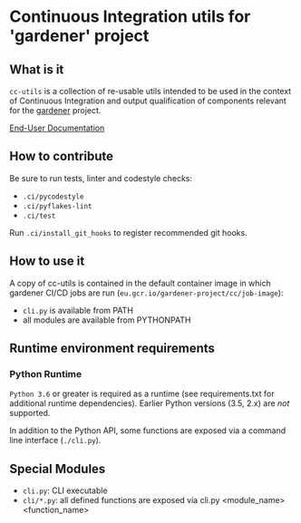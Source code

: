 # Continuous Integration utils for 'gardener' project

## What is it

`cc-utils` is a collection of re-usable utils intended to be used in the
context of Continuous Integration and output qualification of components
relevant for the [gardener](https://github.com/gardener) project.

[End-User Documentation](https://gardener.github.io/cc-utils)

## How to contribute

Be sure to run tests, linter and codestyle checks:

- `.ci/pycodestyle`
- `.ci/pyflakes-lint`
- `.ci/test`

Run `.ci/install_git_hooks` to register recommended git hooks.

## How to use it

A copy of cc-utils is contained in the default container image in which gardener
CI/CD jobs are run (`eu.gcr.io/gardener-project/cc/job-image`):

- `cli.py` is available from PATH
- all modules are available from PYTHONPATH

## Runtime environment requirements

### Python Runtime

`Python 3.6` or greater is required as a runtime (see requirements.txt for additional
runtime dependencies). Earlier Python versions (3.5, 2.x) are *not* supported.

In addition to the Python API, some functions are exposed via a command line interface
(`./cli.py`).

## Special Modules

* `cli.py`: CLI executable
* `cli/*.py`: all defined functions are exposed via cli.py <module_name> <function_name>
